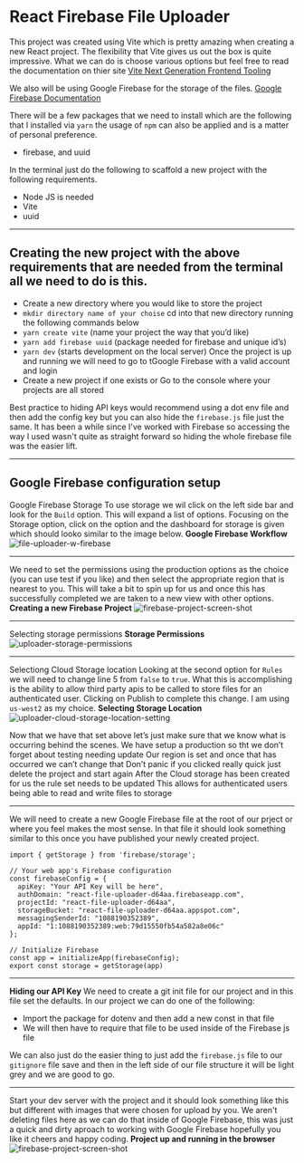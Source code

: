 ﻿# React Firebase File Uploader
This project was created using Vite which is pretty amazing when creating a new React project. The flexibility that Vite gives us out the box is quite impressive. 
What we can do is choose various options but feel free to read the documentation on thier site [Vite Next Generation Frontend Tooling](https://vitejs.dev/)

We also will be using Google Firebase for the storage of the files. [Google Firebase Documentation](https://firebase.google.com/docs?gclid=Cj0KCQiAz9ieBhCIARIsACB0oGJZV0hb_B5jMskCtdrXHMliloWFi_tLb2e0dUG0jKEK8rWCHAZ8nkIaApgsEALw_wcB&gclsrc=aw.ds)

There will be a few packages that we need to install which are the following that I installed via `yarn` the usage of `npm` can also be applied and is a matter of personal preference. 
- firebase, and uuid

In the terminal just do the following to scaffold a new project with the following requirements.
- Node JS is needed
- Vite
- uuid

___


## Creating the new project with the above requirements that are needed from the terminal all we need to do is this.
- Create a new directory where you would like to store the project
- `mkdir directory name of your choise` cd into that new directory running the following commands below
- `yarn create vite` (name your project the way that you’d like)
- `yarn add firebase uuid` (package needed for firebase and unique id’s)
- `yarn dev` (starts development on the local server)
Once the project is up and running we will need to go to tGoogle Firebase with a valid account and login
- Create a new project if one exists or Go to the console where your projects are all stored

Best practice to hiding API keys would recommend using a dot env file and then add the config key but you can also hide the `firebase.js` file just the same. 
It has been a while since I've worked with Firebase so accessing the way I used wasn't quite as straight forward so hiding the whole firebase file was the easier lift. 

___
## Google Firebase configuration setup
Google Firebase Storage
To use storage we wil click on the left side bar and look for the `Build` option. This will expand a list of options. Focusing on the Storage option, click on the option and the dashboard for storage is given which should looko similar to the image below. 
<b>Google Firebase Workflow</b>
![file-uploader-w-firebase](https://user-images.githubusercontent.com/5911897/215367857-afa563c7-ba09-4ed6-9c1b-873bc55d657d.PNG)

___

We need to set the permissions using the production options as the choice (you can use test if you like) and then select the appropriate region that is nearest to you.
This will take a bit to spin up for us and once this has successfully completed we are taken to a new view with other options.
<b>Creating a new Firebase Project</b>
![firebase-project-screen-shot](https://user-images.githubusercontent.com/5911897/215367950-6387d8fb-bd6a-47b4-adcb-0ea121104578.PNG)

___
Selecting storage permissions
<b>Storage Permissions</b>
![uploader-storage-permissions](https://user-images.githubusercontent.com/5911897/215368012-4de2bb53-17b3-4938-927b-ac6f5ba90ad2.PNG)

___
Selectiong Cloud Storage location
Looking at the second option for `Rules` we will need to change line 5 from `false` to `true`. What this is accomplishing is the ability to allow third party apis to be called to store files for an authenticated user. Clicking on Publish to complete this change. I am using `us-west2` as my choice. 
<b>Selecting Storage Location</b>
![uploader-cloud-storage-location-setting](https://user-images.githubusercontent.com/5911897/215368058-9000b489-dd5c-4ef9-af86-3e331fe6849f.PNG)

Now that we have that set above let’s just make sure that we know what is occurring behind the scenes.
We have setup a production so tht we don’t forget about testing needing update
Our region is set and once that has occurred we can’t change that
Don’t panic if you clicked really quick just delete the project and start again
After the Cloud storage has been created for us the rule set needs to be updated
This allows for authenticated users being able to read and write files to storage

___
We will need to create a new Google Firebase file at the root of our prject or where you feel makes the most sense. 
In that file it should look something similar to this once you have published your newly created project. 
```import { initializeApp } from "firebase/app";
import { getStorage } from 'firebase/storage';

// Your web app's Firebase configuration
const firebaseConfig = {
  apiKey: "Your API Key will be here",
  authDomain: "react-file-uploader-d64aa.firebaseapp.com",
  projectId: "react-file-uploader-d64aa",
  storageBucket: "react-file-uploader-d64aa.appspot.com",
  messagingSenderId: "1088190352389",
  appId: "1:1088190352389:web:79d15550fb54a582a8e06c"
};

// Initialize Firebase
const app = initializeApp(firebaseConfig);
export const storage = getStorage(app)
```
___

<b>Hiding our API Key</b>
We need to create a git init file for our project and in this file set the defaults. In our project we can do one of the following:
- Import the package for dotenv and then add a new const in that file
- We will then have to require that file to be used inside of the Firebase js file

We can also just do the easier thing to just add the `firebase.js` file to our `gitignore` file save and then in the left side of our file structure it will be light grey and we are good to go. 

___
Start your dev server with the project and it should look something like this but different with images that were chosen for upload by you. 
We aren't deleting files here as we can do that inside of Google Firebase, this was just a quick and dirty aproach to working with Google Firebase hopefully you like it cheers and happy coding. 
<b>Project up and running in the browser</b>
![firebase-project-screen-shot](https://user-images.githubusercontent.com/5911897/215368932-ad39c859-aa18-461f-b6bf-63920f8463ee.PNG)




